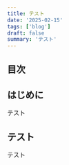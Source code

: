 ```yaml
---
title: テスト
date: '2025-02-15'
tags: ['blog']
draft: false
summary: 'テスト'
---
```


## 目次

<TOCInline toc={props.toc} exclude="目次" toHeading={3} />

## はじめに

テスト

## テスト

テスト
